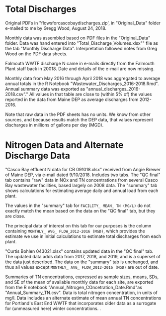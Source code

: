 # Total Discharges
Original PDFs in "flowsforcascobaydischarges.zip', in "Original_Data" folder
e-mailed to me by Gregg Wood, August 24, 2018.

Monthly data was assembled based on PDF files in the "Original_Data" folder.
Data was hand entered into "Total_Discharge_Volumes.xlsx"" file 
as the tab "Monthly Discharge Data".  Interpretation followed notes from Greg 
Wood on the PDF data sheets.

Falmouth WWTF discharge N came in e-mails directly from the Falmouth Plant staff
back in 20018.  Date and details of the e-mail are now missing.

Monthly data from May 2016 through April 2018 was aggregated to average annual
totals in the R Notebook "Wastewater_Discharges_2016-2018.Rmd".  Annual
summary data was exported as "annual_discharges_2016-2018.csv"."  All values in 
that table are close to (within 5% of) the values reported in the data from 
Maine DEP as average discharges from 2012-2016.

Note that raw data in the PDF sheets has no units.  We know from other sources,
and because results match the DEP data, that values represent discharges in 
millions of gallons per day (MGD).

# Nitrogen Data and Alternate Discharge Data
"Casco Bay effluent N data for CB 091018.xlsx" received from Angie Brewer 
of Maine DEP,  via e-mail dated 9/10/2018.  Includes two tabs.  The "QC final" 
tab contains "raw" data in NOx and TN concentrations from several Casco Bay
wastewater facilities, based largely on 2008 data.  The "summary" tab shows 
calculations for estimating average daily and annual load from each plant.  

The values in the "summary" tab for `FACILITY_ MEAN_ TN (MG/L)` do not exactly
match the mean based on the data on the "QC final" tab, but they are close.

The principal data of  interest on this tab for our purposes is the column
containing `MONTHLY_ AVG_ FLOW_2012-2016 (MGD)`, which provides the estimate we 
use in  initial calculations to estimate total discharges from each plant.

"Curtis Bohlen 043021.xlsx" contains updated data in the "QC final" tab.  The 
updated data  adds data from 2017, 2018, and 2019, and is a superset of the 
data just described.  The data on the "summary" tab is unchanged, and thus all 
values except `MONTHLY_ AVG_ FLOW_2012-2016 (MGD)` are out of date.

Summaries of TN concentrations, expressed as sample sizes, means, SDs, and SE of
the mean of available monthly data for each site, are exported from the R
notebook "Annual_Nitrogen_COncetration_Date.Rmd"as "Annual_Summary_TN.csv".
Data is total nitrogen concentration, in units of mg/l.  Data includes an 
alternate estimate of mean annual TN concentrations for Portland's East End WWTF
that incorporates older data as a surrogate for (unmeasured here) winter 
concentrations.
.

